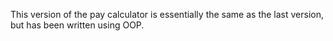 This version of the pay calculator is essentially the same as the last version, but has been written using OOP.
